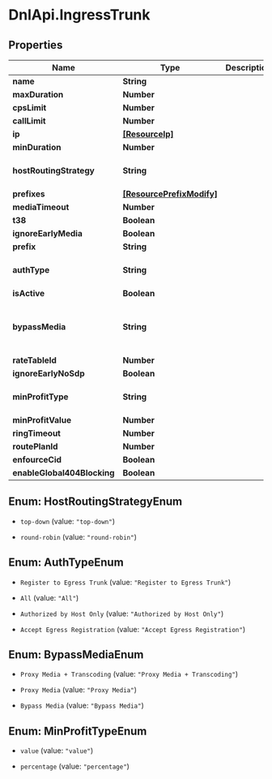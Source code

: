 # DnlApi.IngressTrunk

## Properties
Name | Type | Description | Notes
------------ | ------------- | ------------- | -------------
**name** | **String** |  | [optional] 
**maxDuration** | **Number** |  | [optional] 
**cpsLimit** | **Number** |  | [optional] 
**callLimit** | **Number** |  | [optional] 
**ip** | [**[ResourceIp]**](ResourceIp.md) |  | [optional] 
**minDuration** | **Number** |  | [optional] 
**hostRoutingStrategy** | **String** |  | [optional] [default to &#39;top-down&#39;]
**prefixes** | [**[ResourcePrefixModify]**](ResourcePrefixModify.md) |  | [optional] 
**mediaTimeout** | **Number** |  | [optional] 
**t38** | **Boolean** |  | [optional] 
**ignoreEarlyMedia** | **Boolean** |  | [optional] 
**prefix** | **String** |  | [optional] 
**authType** | **String** |  | [optional] [default to &#39;All&#39;]
**isActive** | **Boolean** |  | [optional] 
**bypassMedia** | **String** |  | [optional] [default to &#39;Proxy Media + Transcoding&#39;]
**rateTableId** | **Number** |  | [optional] 
**ignoreEarlyNoSdp** | **Boolean** |  | [optional] 
**minProfitType** | **String** |  | [optional] [default to &#39;percentage&#39;]
**minProfitValue** | **Number** |  | [optional] 
**ringTimeout** | **Number** |  | [optional] 
**routePlanId** | **Number** |  | [optional] 
**enfourceCid** | **Boolean** |  | [optional] 
**enableGlobal404Blocking** | **Boolean** |  | [optional] 


<a name="HostRoutingStrategyEnum"></a>
## Enum: HostRoutingStrategyEnum


* `top-down` (value: `"top-down"`)

* `round-robin` (value: `"round-robin"`)




<a name="AuthTypeEnum"></a>
## Enum: AuthTypeEnum


* `Register to Egress Trunk` (value: `"Register to Egress Trunk"`)

* `All` (value: `"All"`)

* `Authorized by Host Only` (value: `"Authorized by Host Only"`)

* `Accept Egress Registration` (value: `"Accept Egress Registration"`)




<a name="BypassMediaEnum"></a>
## Enum: BypassMediaEnum


* `Proxy Media + Transcoding` (value: `"Proxy Media + Transcoding"`)

* `Proxy Media` (value: `"Proxy Media"`)

* `Bypass Media` (value: `"Bypass Media"`)




<a name="MinProfitTypeEnum"></a>
## Enum: MinProfitTypeEnum


* `value` (value: `"value"`)

* `percentage` (value: `"percentage"`)




